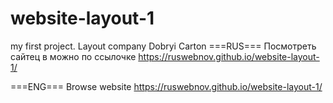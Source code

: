 # website-layout-1
my first project. Layout company Dobryi Carton
===RUS===
Посмотреть сайтец в можно по ссылочке https://ruswebnov.github.io/website-layout-1/



===ENG===
Browse website https://ruswebnov.github.io/website-layout-1/
